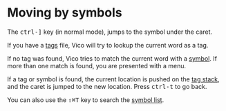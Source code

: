 # Moving by symbols

The <kbd>ctrl-]</kbd> key (in normal mode), jumps to the symbol under the caret.

If you have a [tags](http://ctags.sourceforge.net/) file, Vico will try to
lookup the current word as a tag.

If no tag was found, Vico tries to match the current word with a
[symbol](symbols.html). If more than one match is found, you are presented with
a menu.

If a tag or symbol is found, the current location is pushed on the
[tag stack](tagstack.html), and the caret is jumped to the new location.
Press <kbd>ctrl-t</kbd> to go back.

You can also use the <kbd>&#x21E7;&#x2318;T</kbd> key to search the
[symbol list](symbols.html).
